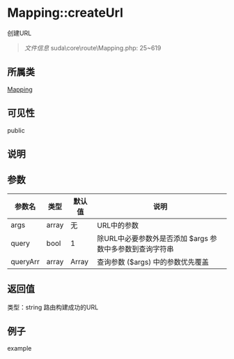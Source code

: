 # Mapping::createUrl
创建URL
> *文件信息* suda\core\route\Mapping.php: 25~619
## 所属类 

[Mapping](../Mapping.md)

## 可见性

  public  
## 说明



## 参数

| 参数名 | 类型 | 默认值 | 说明 |
|--------|-----|-------|-------|
| args |  array | 无 |  URL中的参数 |
| query |  bool | 1 |  除URL中必要参数外是否添加 $args 参数中多参数到查询字符串 |
| queryArr |  array | Array |  查询参数 ($args) 中的参数优先覆盖 |

## 返回值
类型：string
 路由构建成功的URL

## 例子

example